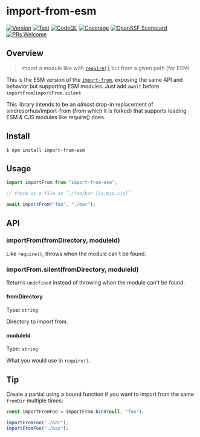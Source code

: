# import-from-esm

[![Version](https://img.shields.io/npm/v/import-from-esm?logo=npm)](https://www.npmjs.com/package/import-from-esm)
[![Test](https://img.shields.io/github/actions/workflow/status/sheerlox/import-from-esm/release.yml?logo=github)](https://github.com/sheerlox/import-from-esm/actions/workflows/release.yml)
[![CodeQL](https://img.shields.io/github/actions/workflow/status/sheerlox/import-from-esm/codeql.yml?logo=github&label=CodeQL)](https://github.com/sheerlox/import-from-esm/actions/workflows/codeql.yml)
[![Coverage](https://img.shields.io/sonar/coverage/sheerlox_import-from-esm?logo=sonarcloud&server=https%3A%2F%2Fsonarcloud.io)](https://sonarcloud.io/summary/overall?id=sheerlox_import-from-esm)
[![OpenSSF Scorecard](https://img.shields.io/ossf-scorecard/github.com/sheerlox/import-from-esm?label=openssf%20scorecard)
](https://securityscorecards.dev/viewer/?uri=github.com/sheerlox/import-from-esm)
[![PRs Welcome](https://img.shields.io/badge/PRs-welcome-brightgreen.svg)](http://makeapullrequest.com)

## Overview

> Import a module like with [`require()`](https://nodejs.org/api/modules.html#modules_require_id) but from a given
> path (for ESM)

This is the ESM version of the [`import-from`](https://github.com/sindresorhus/import-from), exposing the same API and
behavior but supporting ESM modules. Just add `await` before `importFrom`/`importFrom.silent`

This library intends to be an _almost_ drop-in replacement of sindresorhus/import-from (from which it is forked) that
supports loading ESM & CJS modules like require() does.

## Install

```
$ npm install import-from-esm
```

## Usage

```js
import importFrom from "import-from-esm";

// there is a file at `./foo/bar.{js,mjs,cjs}`

await importFrom("foo", "./bar");
```

## API

### importFrom(fromDirectory, moduleId)

Like `require()`, throws when the module can't be found.

### importFrom.silent(fromDirectory, moduleId)

Returns `undefined` instead of throwing when the module can't be found.

#### fromDirectory

Type: `string`

Directory to import from.

#### moduleId

Type: `string`

What you would use in `require()`.

## Tip

Create a partial using a bound function if you want to import from the same `fromDir` multiple times:

```js
const importFromFoo = importFrom.bind(null, "foo");

importFromFoo("./bar");
importFromFoo("./baz");
```
